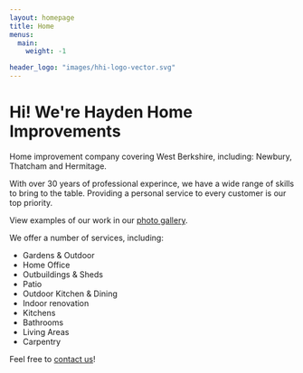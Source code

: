 ```yaml
---
layout: homepage
title: Home
menus:
  main:
    weight: -1

header_logo: "images/hhi-logo-vector.svg"
---
```


# Hi! We're Hayden Home Improvements

Home improvement company covering West Berkshire, including: Newbury, Thatcham and Hermitage.

With over 30 years of professional experince, we have a wide range of skills to bring to the table. Providing a personal service to every customer is our top priority.

View examples of our work in our [photo gallery](gallery).

We offer a number of services, including:
* Gardens & Outdoor
* Home Office
* Outbuildings & Sheds
* Patio
* Outdoor Kitchen & Dining
* Indoor renovation
* Kitchens
* Bathrooms
* Living Areas
* Carpentry

Feel free to [contact us](contact)!
